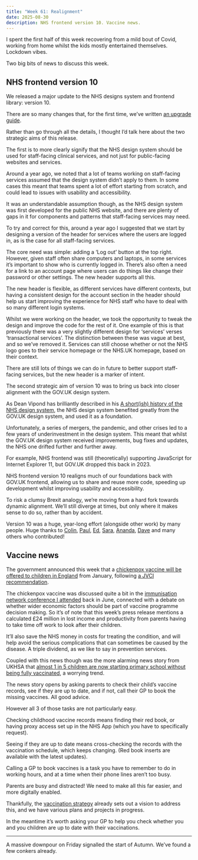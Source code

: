 ```yaml
---
title: "Week 61: Realignment"
date: 2025-08-30
description: NHS frontend version 10. Vaccine news.
---
```


I spent the first half of this week recovering from a mild bout of Covid, working from home whilst the kids mostly entertained themselves. Lockdown vibes.

Two big bits of news to discuss this week.

## NHS frontend version 10

We released a major update to the NHS designs system and frontend library: version 10.

There are so many changes that, for the first time, we’ve written [an upgrade guide](https://service-manual.nhs.uk/design-system/guides/updating-to-v10).

Rather than go through all the details, I thought I’d talk here about the two strategic aims of this release.

The first is to more clearly signify that the NHS design system should be used for staff-facing clinical services, and not just for public-facing websites and services.

Around a year ago, we noted that a lot of teams working on staff-facing services assumed that the design system didn’t apply to them. In some cases this meant that teams spent a lot of effort starting from scratch, and could lead to issues with usability and accessibility.

It was an understandable assumption though, as the NHS design system was first developed for the public NHS website, and there are plenty of gaps in it for components and patterns that staff-facing services may need.

To try and correct for this, around a year ago I suggested that we start by designing a version of the header for services where the users are logged in, as is the case for all staff-facing services.

The core need was simple: adding a ‘Log out’ button at the top right. However, given staff often share computers and laptops, in some services it’s important to show who is currently logged in. There’s also often a need for a link to an account page where users can do things like change their password or other settings. The new header supports all this.

The new header is flexible, as different services have different contexts, but having a consistent design for the account section in the header should help us start improving the experience for NHS staff who have to deal with so many different login systems.

Whilst we were working on the header, we took the opportunity to tweak the design and improve the code for the rest of it. One example of this is that previously there was a very slightly different design for ‘services’ verses ‘transactional services’. The distinction between these was vague at best, and so we’ve removed it. Services can still choose whether or not the NHS logo goes to their service homepage or the NHS.UK homepage, based on their context.

There are still lots of things we can do in future to better support staff-facing services, but the new header is a marker of intent.

The second strategic aim of version 10 was to bring us back into closer alignment with the GOV.UK design system.

As Dean Vipond has brilliantly described in his [A short(ish) history of the NHS design system](https://deanvipond.medium.com/a-short-ish-history-of-the-nhs-design-system-part-1-2016-a-website-a-brand-and-a-handful-of-9fdb172e77bb), the NHS design system benefited greatly from the GOV.UK design system, and used it as a foundation.

Unfortunately, a series of mergers, the pandemic, and other crises led to a few years of underinvestment in the design system. This meant that whilst the GOV.UK design system received improvements, bug fixes and updates, the NHS one drifted further and further away.

For example, NHS frontend was still (theoretically) supporting JavaScript for Internet Explorer 11, but GOV.UK dropped this back in 2023.

NHS frontend version 10 realigns much of our foundations back with GOV.UK frontend, allowing us to share and reuse more code, speeding up development whilst improving usability and accessibility.

To risk a clumsy Brexit analogy, we’re moving from a hard fork towards dynamic alignment. We’ll still diverge at times, but only where it makes sense to do so, rather than by accident.

Version 10 was a huge, year-long effort (alongside other work) by many people. Huge thanks to [Colin](https://colinr.com), [Paul](https://paulrobertlloyd.com), [Ed](https://www.edwardhorsford.com), [Sara](https://digital.nhs.uk/people/blog-authors/sara-wilcox), [Ananda](https://www.linkedin.com/in/ananda-maryon-27331286/), [Dave](https://www.linkedin.com/in/david-hunter-438262145/) and many others who contributed!

## Vaccine news

The government announced this week that a [chickenpox vaccine will be offered to children in England](https://www.gov.uk/government/news/free-chickenpox-vaccination-offered-for-first-time-to-children) from January, following [a JVCI recommendation](https://www.gov.uk/government/publications/childhood-varicella-vaccination-programme-jcvi-advice-14-november-2023/jcvi-statement-on-a-childhood-varicella-chickenpox-vaccination-programme).

The chickenpox vaccine was discussed quite a bit in the [immunisation network conference I attended](/posts/week-54-live-long-and-prosper/) back in June, connected with a debate on whether wider economic factors should be part of vaccine programme decision making. So it’s of note that this week’s press release mentions a calculated £24 million in lost income and productivity from parents having to take time off work to look after their children.

It’ll also save the NHS money in costs for treating the condition, and will help avoid the serious complications that can sometimes be caused by the disease. A triple dividend, as we like to say in prevention services.

Coupled with this news though was the more alarming news story from UKHSA that [almost 1 in 5 children are now starting primary school without being fully vaccinated](https://www.gov.uk/government/news/almost-1-in-5-children-starting-primary-school-are-not-fully-protected-against-several-serious-diseases), a worrying trend.

The news story opens by asking parents to check their child’s vaccine records, see if they are up to date, and if not, call their GP to book the missing vaccines. All good advice.

However all 3 of those tasks are not particularly easy.

Checking childhood vaccine records means finding their red book, or having proxy access set up in the NHS App (which you have to specifically request).

Seeing if they are up to date means cross-checking the records with the vaccination schedule, which keeps changing. (Red book inserts are available with the latest updates).

Calling a GP to book vaccines is a task you have to remember to do in working hours, and at a time when their phone lines aren’t too busy.

Parents are busy and distracted! We need to make all this far easier, and more digitally enabled.

Thankfully, the [vaccination strategy](https://www.england.nhs.uk/long-read/nhs-vaccination-strategy/) already sets out a vision to address this, and we have various plans and projects in progress.

In the meantime it’s worth asking your GP to help you check whether you and you children are up to date with their vaccinations.

---

A massive downpour on Friday signalled the start of Autumn. We’ve found a few conkers already.
